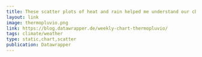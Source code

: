 ```yaml
---
title: These scatter plots of heat and rain helped me understand our changing climate
layout: link
image: thermopluvio.png
link: https://blog.datawrapper.de/weekly-chart-thermopluvio/
tags: climate/weather
type: static,chart,scatter
publication: Datawrapper
---
```

